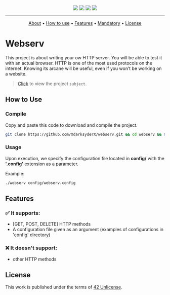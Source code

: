 <!-- Aqui va un img (header) -->

<div align="center">
	<img src="https://img.shields.io/badge/status-in progress-success?color=%2300599C&style=flat" />
	<img src="https://img.shields.io/badge/score-MARK%20%2F%20100-success?color=%2300599C&style=flat" />
	<img src="https://img.shields.io/badge/evaluated-DD%20%2F%20MM%20%2F%202024-success?color=%2300599C&style=flat" />
	<img src='https://img.shields.io/badge/Málaga-00599C?style=flat&logo=42&logoColor=white'/>
</div>

---

<p align="center">
	<a href="webserv">About</a> •
	<a href="#how-to-use">How to use</a> •
	<a href="#features">Features</a> •
	<a href="#mandatory">Mandatory</a> •
	<a href="#license">License</a>
</p>


# Webserv

This project is about writing your ow HTTP server. You will be able to test it with an actual browser. HTTP is one of the most used protocols on the internet. Knowing its arcane will be useful, even if you won’t be working on a website.

<!-- aqui va una img del proyecto funcionando -->

>[Click](./docs/en.subject.pdf) to view the project `subject`.
>

## How to Use
### Compile

Copy and paste this code to download and compile the project.

```bash
git clone https://github.com/XdarksyderX/webserv.git && cd webserv && make && make clean
```

### Usage

Upon execution, we specify the configuration file located in **config/** with the **'.config'** extension as a parameter.

Example:

```bash
./webserv config/webserv.config
```
<!-- detallar el uso -->

## Features
### ✅ It supports:
* [GET, POST, DELETE] HTTP methods
* A configuration file given as an argument (examples of configurations in 'config' directory)

### ❌ It doesn't support:
* other HTTP methods

<!-- ## Configuration -->
<!-- ## Contribution -->
## License

This work is published under the terms of [42 Unlicense](https://github.com/XdarksyderX/webserv/blob/main/LICENSE).
